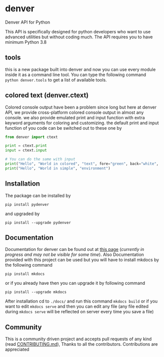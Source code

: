 # denver
Denver API for Python

This API is specifically designed for python developers who want to use
advanced utilities but without coding much. The API requires you to
have minimum Python 3.8

## tools
this is a new package built into denver and now you can use every module inside it as a command line
tool. You can type the following command `python denver.tools` to get a list of available tools.


## colored text (denver.ctext)
Colored console output have been a problem since long but here at denver API, we provide
cross-platform colored console output in almost any console. we also provide emulated
print and input function with extra keyword arguments for coloring and customizing. the
default print and input function of you code can be switched out to these one by
```python
from denver import ctext

print = ctext.print
input = ctext.input

# You can do the same with input
print("Hello", "World in colored", "text", fore="green", back="white", style="bright")
print("Hello", "World in simple", "environment")
```

## Installation
The package can be installed by
```commandline
pip install pydenver
```
and upgraded by
```commandline
pip install --upgrade pydenver
```

## Documentation
Documentation for denver can be found out at [this page](https://xcodz-dot.github.io/denverdocs) (*currently in progress
and may not be visible for some time*).
Also Documentation provided with this project can be used but you will have to install mkdocs
by the following command
```commandline
pip install mkdocs
```
or if you already have then you can upgrade it by following command
```commandline
pip install --upgrade mkdocs
```
After installation cd to `./docs/` and run this command `mkdocs build` or if you want to edit `mkdocs serve` and then 
you can edit any file (any file edited during `mkdocs serve` will be reflected on server every time you save a file)

## Community
This is a community driven project and accepts pull requests
of any kind (read [CONTRIBUTING.md](https://github.com/xcodz-dot/denver/blob/master/.github/CONTRIBUTING.md)), Thanks to all the contributors. Contributions are appreciated 
